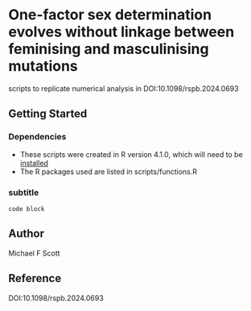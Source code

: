 # One-factor sex determination evolves without linkage between feminising and masculinising mutations

scripts to replicate numerical analysis in DOI:10.1098/rspb.2024.0693

## Getting Started

### Dependencies

* These scripts were created in R version 4.1.0, which will need to be [installed](https://cran.r-project.org/doc/manuals/r-patched/R-admin.html)
* The R packages used are listed in scripts/functions.R

### subtitle

```
code block
```

## Author

Michael F Scott

## Reference

DOI:10.1098/rspb.2024.0693
